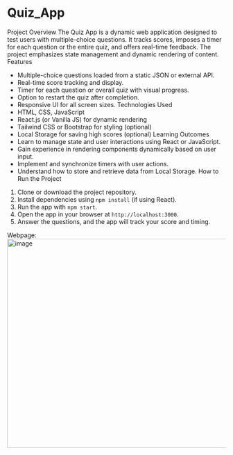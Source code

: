 # Quiz_App

Project Overview
The Quiz App is a dynamic web application designed to test users with multiple-choice questions. It tracks scores, imposes a timer for each question or the entire quiz, and offers real-time feedback. The project emphasizes state management and dynamic rendering of content.
Features
- Multiple-choice questions loaded from a static JSON or external API.
- Real-time score tracking and display.
- Timer for each question or overall quiz with visual progress.
- Option to restart the quiz after completion.
- Responsive UI for all screen sizes.
Technologies Used
- HTML, CSS, JavaScript
- React.js (or Vanilla JS) for dynamic rendering
- Tailwind CSS or Bootstrap for styling (optional)
- Local Storage for saving high scores (optional)
Learning Outcomes
- Learn to manage state and user interactions using React or JavaScript.
- Gain experience in rendering components dynamically based on user input.
- Implement and synchronize timers with user actions.
- Understand how to store and retrieve data from Local Storage.
How to Run the Project
1. Clone or download the project repository.
2. Install dependencies using `npm install` (if using React).
3. Run the app with `npm start`.
4. Open the app in your browser at `http://localhost:3000`.
5. Answer the questions, and the app will track your score and timing.

Webpage:
<img width="1307" height="481" alt="image" src="https://github.com/user-attachments/assets/eccbcd00-0014-4164-9dff-b7727b75daab" />
